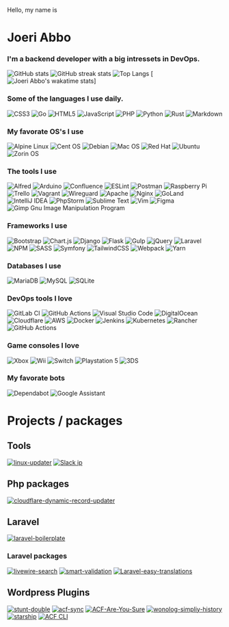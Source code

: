 <p>Hello, my name is</p>

# Joeri Abbo
### I'm a backend developer with a big intressets in DevOps.

![GitHub stats](https://github-readme-stats.vercel.app/api?username=joeri-abbo&count_private=true&theme=radical)
![GitHub streak stats](https://github-readme-streak-stats.herokuapp.com/?user=joeri-abbo&theme=radical)
![Top Langs](https://github-readme-stats.vercel.app/api/top-langs/?username=joeri-abbo&layout=compact&count_private=true&langs_count=10&count_private=true&show_icons=true&theme=radical)
[![Joeri Abbo's wakatime stats](https://github-readme-stats.vercel.app/api/wakatime?username=joeriabbo&theme=radical)]


### Some of the languages I use daily.
![CSS3](https://img.shields.io/badge/css3-%231572B6.svg?style=for-the-badge&logo=css3&logoColor=white)
![Go](https://img.shields.io/badge/go-%2300ADD8.svg?style=for-the-badge&logo=go&logoColor=white)
![HTML5](https://img.shields.io/badge/html5-%23E34F26.svg?style=for-the-badge&logo=html5&logoColor=white)
![JavaScript](https://img.shields.io/badge/javascript-%23323330.svg?style=for-the-badge&logo=javascript&logoColor=%23F7DF1E)
![PHP](https://img.shields.io/badge/php-%23777BB4.svg?style=for-the-badge&logo=php&logoColor=white)
![Python](https://img.shields.io/badge/python-3670A0?style=for-the-badge&logo=python&logoColor=ffdd54)
![Rust](https://img.shields.io/badge/rust-%23000000.svg?style=for-the-badge&logo=rust&logoColor=white)
![Markdown](https://img.shields.io/badge/markdown-%23000000.svg?style=for-the-badge&logo=markdown&logoColor=white)

### My favorate OS's I use
![Alpine Linux](https://img.shields.io/badge/Alpine_Linux-%230D597F.svg?style=for-the-badge&logo=alpine-linux&logoColor=white)
![Cent OS](https://img.shields.io/badge/cent%20os-002260?style=for-the-badge&logo=centos&logoColor=F0F0F0)
![Debian](https://img.shields.io/badge/Debian-D70A53?style=for-the-badge&logo=debian&logoColor=white)
![Mac OS](https://img.shields.io/badge/mac%20os-000000?style=for-the-badge&logo=macos&logoColor=F0F0F0)
![Red Hat](https://img.shields.io/badge/Red%20Hat-EE0000?style=for-the-badge&logo=redhat&logoColor=white)
![Ubuntu](https://img.shields.io/badge/Ubuntu-E95420?style=for-the-badge&logo=ubuntu&logoColor=white)
![Zorin OS](https://img.shields.io/badge/-Zorin%20OS-%2310AAEB?style=for-the-badge&logo=zorin&logoColor=white)

### The tools I use
![Alfred](https://img.shields.io/badge/alfred-%235C1F87.svg?style=for-the-badge&logo=alfred)
![Arduino](https://img.shields.io/badge/-Arduino-00979D?style=for-the-badge&logo=Arduino&logoColor=white)
![Confluence](https://img.shields.io/badge/confluence-%23172BF4.svg?style=for-the-badge&logo=confluence&logoColor=white)
![ESLint](https://img.shields.io/badge/ESLint-4B3263?style=for-the-badge&logo=eslint&logoColor=white)
![Postman](https://img.shields.io/badge/Postman-FF6C37?style=for-the-badge&logo=postman&logoColor=white)
![Raspberry Pi](https://img.shields.io/badge/-RaspberryPi-C51A4A?style=for-the-badge&logo=Raspberry-Pi)
![Trello](https://img.shields.io/badge/Trello-%23026AA7.svg?style=for-the-badge&logo=Trello&logoColor=white)
![Vagrant](https://img.shields.io/badge/vagrant-%231563FF.svg?style=for-the-badge&logo=vagrant&logoColor=white)
![Wireguard](https://img.shields.io/badge/wireguard-%2388171A.svg?style=for-the-badge&logo=wireguard&logoColor=white)
![Apache](https://img.shields.io/badge/apache-%23D42029.svg?style=for-the-badge&logo=apache&logoColor=white)
![Nginx](https://img.shields.io/badge/nginx-%23009639.svg?style=for-the-badge&logo=nginx&logoColor=white)
![GoLand](https://img.shields.io/badge/GoLand-0f0f0f?&style=for-the-badge&logo=goland&logoColor=white)
![IntelliJ IDEA](https://img.shields.io/badge/IntelliJIDEA-000000.svg?style=for-the-badge&logo=intellij-idea&logoColor=white)
![PhpStorm](https://img.shields.io/badge/phpstorm-143?style=for-the-badge&logo=phpstorm&logoColor=black&color=black&labelColor=darkorchid)
![Sublime Text](https://img.shields.io/badge/sublime_text-%23575757.svg?style=for-the-badge&logo=sublime-text&logoColor=important)
![Vim](https://img.shields.io/badge/VIM-%2311AB00.svg?style=for-the-badge&logo=vim&logoColor=white)
![Figma](https://img.shields.io/badge/figma-%23F24E1E.svg?style=for-the-badge&logo=figma&logoColor=white)
![Gimp Gnu Image Manipulation Program](https://img.shields.io/badge/Gimp-657D8B?style=for-the-badge&logo=gimp&logoColor=FFFFFF)


### Frameworks I use 
![Bootstrap](https://img.shields.io/badge/bootstrap-%23563D7C.svg?style=for-the-badge&logo=bootstrap&logoColor=white)
![Chart.js](https://img.shields.io/badge/chart.js-F5788D.svg?style=for-the-badge&logo=chart.js&logoColor=white)
![Django](https://img.shields.io/badge/django-%23092E20.svg?style=for-the-badge&logo=django&logoColor=white)
![Flask](https://img.shields.io/badge/flask-%23000.svg?style=for-the-badge&logo=flask&logoColor=white)
![Gulp](https://img.shields.io/badge/GULP-%23CF4647.svg?style=for-the-badge&logo=gulp&logoColor=white)
![jQuery](https://img.shields.io/badge/jquery-%230769AD.svg?style=for-the-badge&logo=jquery&logoColor=white)
![Laravel](https://img.shields.io/badge/laravel-%23FF2D20.svg?style=for-the-badge&logo=laravel&logoColor=white)
![NPM](https://img.shields.io/badge/NPM-%23000000.svg?style=for-the-badge&logo=npm&logoColor=white)
![SASS](https://img.shields.io/badge/SASS-hotpink.svg?style=for-the-badge&logo=SASS&logoColor=white)
![Symfony](https://img.shields.io/badge/symfony-%23000000.svg?style=for-the-badge&logo=symfony&logoColor=white)
![TailwindCSS](https://img.shields.io/badge/tailwindcss-%2338B2AC.svg?style=for-the-badge&logo=tailwind-css&logoColor=white)
![Webpack](https://img.shields.io/badge/webpack-%238DD6F9.svg?style=for-the-badge&logo=webpack&logoColor=black)
![Yarn](https://img.shields.io/badge/yarn-%232C8EBB.svg?style=for-the-badge&logo=yarn&logoColor=white)

### Databases I use
![MariaDB](https://img.shields.io/badge/MariaDB-003545?style=for-the-badge&logo=mariadb&logoColor=white)
![MySQL](https://img.shields.io/badge/mysql-%2300f.svg?style=for-the-badge&logo=mysql&logoColor=white)
![SQLite](https://img.shields.io/badge/sqlite-%2307405e.svg?style=for-the-badge&logo=sqlite&logoColor=white)

### DevOps tools I love
![GitLab CI](https://img.shields.io/badge/gitlab%20ci-%23181717.svg?style=for-the-badge&logo=gitlab&logoColor=white)
![GitHub Actions](https://img.shields.io/badge/github%20actions-%232671E5.svg?style=for-the-badge&logo=githubactions&logoColor=white)
![Visual Studio Code](https://img.shields.io/badge/Visual%20Studio%20Code-0078d7.svg?style=for-the-badge&logo=visual-studio-code&logoColor=white)
![DigitalOcean](https://img.shields.io/badge/DigitalOcean-%230167ff.svg?style=for-the-badge&logo=digitalOcean&logoColor=white)
![Cloudflare](https://img.shields.io/badge/Cloudflare-F38020?style=for-the-badge&logo=Cloudflare&logoColor=white)
![AWS](https://img.shields.io/badge/AWS-%23FF9900.svg?style=for-the-badge&logo=amazon-aws&logoColor=white)
![Docker](https://img.shields.io/badge/docker-%230db7ed.svg?style=for-the-badge&logo=docker&logoColor=white)
![Jenkins](https://img.shields.io/badge/jenkins-%232C5263.svg?style=for-the-badge&logo=jenkins&logoColor=white)
![Kubernetes](https://img.shields.io/badge/kubernetes-%23326ce5.svg?style=for-the-badge&logo=kubernetes&logoColor=white)
![Rancher](https://img.shields.io/badge/rancher-%230075A8.svg?style=for-the-badge&logo=rancher&logoColor=white)
![GitHub Actions](https://img.shields.io/badge/githubactions-%232671E5.svg?style=for-the-badge&logo=githubactions&logoColor=white)

### Game consoles I love
![Xbox](https://img.shields.io/badge/xbox-%23107C10.svg?style=for-the-badge&logo=xbox&logoColor=white)
![Wii](https://img.shields.io/badge/Wii-8B8B8B?style=for-the-badge&logo=wii&logoColor=white)
![Switch](https://img.shields.io/badge/Switch-E60012?style=for-the-badge&logo=nintendo-switch&logoColor=white)
![Playstation 5](https://img.shields.io/badge/Playstation%205-003791?style=for-the-badge&logo=playstation-5&logoColor=white)
![3DS](https://img.shields.io/badge/3DS-D12228?style=for-the-badge&logo=nintendo-3ds&logoColor=white)


### My favorate bots 
![Dependabot](https://img.shields.io/badge/dependabot-025E8C?style=for-the-badge&logo=dependabot&logoColor=white)
![Google Assistant](https://img.shields.io/badge/google%20assistant-4285F4?style=for-the-badge&logo=google%20assistant&logoColor=white)


# Projects / packages

## Tools
[![linux-updater](https://github-readme-stats.vercel.app/api/pin/?username=joeri-abbo&repo=linux-updater&theme=radical)]([https://github.com/Joeri-Abbo/linux-updater](https://github.com/Joeri-Abbo/linux-updater))
[![Slack ip](https://github-readme-stats.vercel.app/api/pin/?username=joeri-abbo&repo=slack-ip&theme=radical)]([https://github.com/Joeri-Abbo/slack-ip](https://github.com/Joeri-Abbo/slack-ip))

## Php packages
[![cloudflare-dynamic-record-updater](https://github-readme-stats.vercel.app/api/pin/?username=joeri-abbo&repo=cloudflare-dynamic-record-updater&theme=radical)]([https://github.com/Joeri-Abbo/cloudflare-dynamic-record-updater](https://github.com/Joeri-Abbo/cloudflare-dynamic-record-updater))

## Laravel
[![laravel-boilerplate](https://github-readme-stats.vercel.app/api/pin/?username=joeri-abbo&repo=laravel-boilerplate&theme=radical)]([https://github.com/Joeri-Abbo/laravel-boilerplate](https://github.com/Joeri-Abbo/laravel-boilerplate))

### Laravel packages
[![livewire-search](https://github-readme-stats.vercel.app/api/pin/?username=joeri-abbo&repo=livewire-search&theme=radical)]([https://github.com/Joeri-Abbo/livewire-search](https://github.com/Joeri-Abbo/livewire-search))
[![smart-validation](https://github-readme-stats.vercel.app/api/pin/?username=joeri-abbo&repo=smart-validation&theme=radical)]([https://github.com/Joeri-Abbo/smart-validation](https://github.com/Joeri-Abbo/smart-validation))
[![Laravel-easy-translations](https://github-readme-stats.vercel.app/api/pin/?username=joeri-abbo&repo=laravel-easy-translations&theme=radical)]([https://github.com/Joeri-Abbo/laravel-easy-translations](https://github.com/Joeri-Abbo/laravel-easy-translations))

## Wordpress Plugins
[![stunt-double](https://github-readme-stats.vercel.app/api/pin/?username=joeri-abbo&repo=stunt-double&theme=radical)]([https://github.com/Joeri-Abbo/stunt-double](https://github.com/Joeri-Abbo/stunt-double))
[![acf-sync](https://github-readme-stats.vercel.app/api/pin/?username=joeri-abbo&repo=acf-sync&theme=radical)]([https://github.com/Joeri-Abbo/acf-sync](https://github.com/Joeri-Abbo/acf-sync))
[![ACF-Are-You-Sure](https://github-readme-stats.vercel.app/api/pin/?username=joeri-abbo&repo=ACF-Are-You-Sure&theme=radical)]([https://github.com/Joeri-Abbo/ACF-Are-You-Sure](https://github.com/Joeri-Abbo/ACF-Are-You-Sure))
[![wonolog-simpliy-history](https://github-readme-stats.vercel.app/api/pin/?username=joeri-abbo&repo=wonolog-simpliy-history&theme=radical)]([https://github.com/Joeri-Abbo/wonolog-simpliy-history](https://github.com/Joeri-Abbo/wonolog-simpliy-history))
[![starship](https://github-readme-stats.vercel.app/api/pin/?username=joeri-abbo&repo=starship&theme=radical)]([https://github.com/Joeri-Abbo/starship](https://github.com/Joeri-Abbo/starship))
[![ACF CLI](https://github-readme-stats.vercel.app/api/pin/?username=joeri-abbo&repo=acf-plus&theme=radical)]([https://github.com/Joeri-Abbo/acf-plus](https://github.com/Joeri-Abbo/acf-plus))


